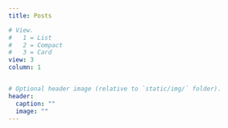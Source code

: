 ```yaml
---
title: Posts

# View.
#   1 = List
#   2 = Compact
#   3 = Card
view: 3
column: 1


# Optional header image (relative to `static/img/` folder).
header:
  caption: ""
  image: ""
---
```

